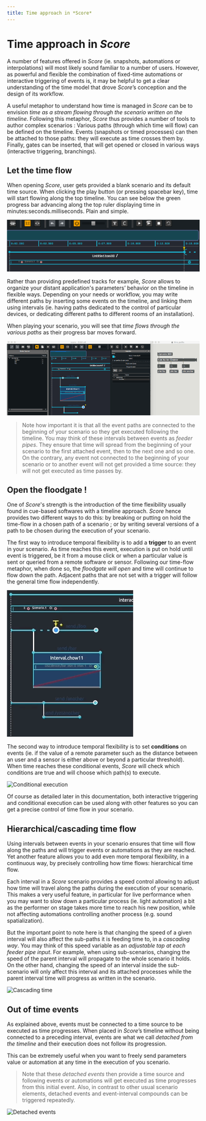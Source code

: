 ```yaml
---
title: Time approach in *Score*
---
```


# Time approach in *Score*

A number of features offered in *Score* (ie. snapshots, automations or interpolations) will most likely sound familiar to a number of users. However, as powerful and flexible the combination of fixed-time automations or interactive triggering of events is, it may be helpful to get a clear understanding of the time model that drove *Score*’s conception and the design of its workflow.

A useful metaphor to understand how time is managed in *Score* can be to envision *time as a stream flowing through the scenario written on the timeline*. Following this metaphor, *Score* thus provides a number of tools to author complex scenarios : Various paths (through which time will flow) can be defined on the timeline. Events (snapshots or timed processes) can then be attached to those paths: they will execute as time crosses them by. Finally, gates can be inserted, that will get opened or closed in various ways (interactive triggering, branchings).

## Let the time flow

When opening *Score*, user gets provided a blank scenario and its default time source. When clicking the play button (or pressing <span class="kb">spacebar</span> key), time will start flowing along the top timeline. You can see below the green progress bar advancing along the top ruler displaying time in minutes:seconds.milliseconds. Plain and simple.

![Default time source](../images/default_time_flow.gif)

Rather than providing predefined tracks for example, *Score* allows to organize your distant application's parameters’ behavior on the timeline in flexible ways. Depending on your needs or workflow, you may write different paths by inserting  some events on the timeline, and linking them using intervals (ie. having paths dedicated to the control of particular devices, or dedicating different paths to different rooms of an installation).

When playing your scenario, you will see that *time flows through the various paths* as their progress bar moves forward.

![Time paths](../images/time_paths.gif)

> Note how important it is that all the event paths are connected to the beginning of your scenario so they get executed following the timeline. You may think of these intervals between events as *feeder pipes*. They ensure that time will spread from the beginning of your scenario to the first attached event, then to the next one and so one. On the contrary, any event not connected to the beginning of your scenario or to another event will not get provided a time source: they will not get executed as time passes by.

## Open the floodgate !

One of *Score*'s strength is the introduction of the time flexibility usually found in cue-based softwares with a timeline approach. *Score* hence provides two different ways to do this: by breaking or putting on hold the time-flow in a chosen path of a scenario ; or by writing several versions of a path to be chosen during the execution of your scenario. 

The first way to introduce temporal flexibility is to add a **trigger** to an event in your scenario. As time reaches this event, execution is put on hold until event is triggered, be it from a mouse click or when a particular value is sent or queried from a remote software or sensor. Following our time-flow metaphor, when done so, the *floodgate will open* and time will continue to flow down the path. Adjacent paths that are not set with a trigger will follow the general time flow independently.

![Interactive event triggering](../images/interactive_triggering.gif)

The second way to introduce temporal flexibility is to set **conditions** on events (ie. if the value of a remote parameter such as the distance between an user and a sensor is either above or beyond a particular threshold). When time reaches these conditional events, *Score* will check which conditions are true and will choose which path(s) to execute. 

![Conditional execution](../images/conditionnal_triggering.gif)

Of course as detailed later in this documentation, both interactive triggering and conditional execution can be used along with other features so you can get a precise control of time flow in your scenario.

## Hierarchical/cascading time flow

Using intervals between events in your scenario ensures that time will flow along the paths and will trigger events or automations as they are reached. Yet another feature allows you to add even more temporal flexibility, in a continuous way, by precisely controlling how time flows: hierarchical time flow. 

Each interval in a *Score* scenario provides a speed control allowing to adjust how time will travel along the paths during the execution of your scenario. This makes a very useful feature, in particular for live performance when you may want to slow down a particular process (ie. light automation) a bit as the performer on stage takes more time to reach his new position, while not affecting automations controlling another process (e.g. sound spatialization). 

But the important point to note here is that changing the speed of a given interval will also affect the sub-paths it is feeding time to, in a *cascading way*. You may think of this speed variable as an *adjustable tap at each feeder pipe input*. For example, when using sub-scenarios, changing the speed of the parent interval will propagate to the whole scenario it holds. On the other hand, changing the speed of an interval inside the sub-scenario will only affect this interval and its attached processes while the parent interval time will progress as written in the scenario.

![Cascading time](../images/cascading_time.gif)

## Out of time events

As explained above, events must be connected to a time source to be executed as time progresses. When placed in *Score*’s timeline without being connected to a preceding interval, events are what we call *detached from the timeline* and their execution does not follow its progression. 

This can be extremely useful when you want to freely send parameters value or automation at any time in the execution of you scenario. 

> Note that these *detached events* then provide a time source and following events or automations will get executed as time progresses from this initial event. Also, in contrast to other usual scenario elements, detached events and event-interval compounds can be triggered repeatedly.

![Detached events](../images/oot_events.gif)
